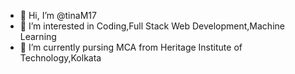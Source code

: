 - 👋 Hi, I’m @tinaM17
- 👀 I’m interested in Coding,Full Stack Web Development,Machine Learning
- 🌱 I’m currently pursing MCA from Heritage Institute of Technology,Kolkata

<!---
tinaM17/tinaM17 is a ✨ special ✨ repository because its `README.md` (this file) appears on your GitHub profile.
You can click the Preview link to take a look at your changes.
--->
